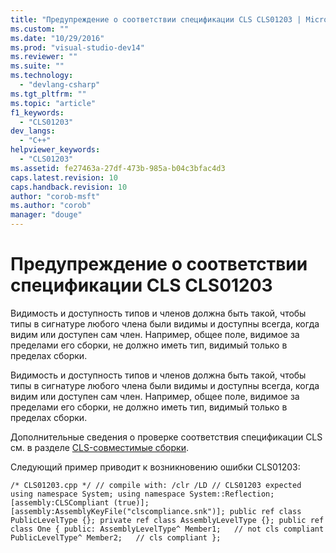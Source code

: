 ```yaml
---
title: "Предупреждение о соответствии спецификации CLS CLS01203 | Microsoft Docs"
ms.custom: ""
ms.date: "10/29/2016"
ms.prod: "visual-studio-dev14"
ms.reviewer: ""
ms.suite: ""
ms.technology: 
  - "devlang-csharp"
ms.tgt_pltfrm: ""
ms.topic: "article"
f1_keywords: 
  - "CLS01203"
dev_langs: 
  - "C++"
helpviewer_keywords: 
  - "CLS01203"
ms.assetid: fe27463a-27df-473b-985a-b04c3bfac4d3
caps.latest.revision: 10
caps.handback.revision: 10
author: "corob-msft"
ms.author: "corob"
manager: "douge"
---
```

# Предупреждение о соответствии спецификации CLS CLS01203
Видимость и доступность типов и членов должна быть такой, чтобы типы в сигнатуре любого члена были видимы и доступны всегда, когда видим или доступен сам член. Например, общее поле, видимое за пределами его сборки, не должно иметь тип, видимый только в пределах сборки.  
  
 Видимость и доступность типов и членов должна быть такой, чтобы типы в сигнатуре любого члена были видимы и доступны всегда, когда видим или доступен сам член. Например, общее поле, видимое за пределами его сборки, не должно иметь тип, видимый только в пределах сборки.  
  
 Дополнительные сведения о проверке соответствия спецификации CLS см. в разделе [CLS\-совместимые сборки](http://msdn.microsoft.com/ru-ru/3320b57e-ea55-4697-a17d-f509a36a3c93).  
  
 Следующий пример приводит к возникновению ошибки CLS01203:  
  
```  
/* CLS01203.cpp */ // compile with: /clr /LD // CLS01203 expected using namespace System; using namespace System::Reflection; [assembly:CLSCompliant (true)]; [assembly:AssemblyKeyFile("clscompliance.snk")]; public ref class PublicLevelType {}; private ref class AssemblyLevelType {}; public ref class One { public: AssemblyLevelType^ Member1;   // not cls compliant PublicLevelType^ Member2;   // cls compliant };  
```